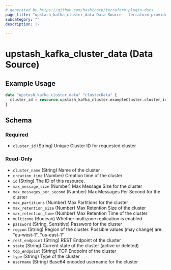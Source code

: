 ```yaml
---
# generated by https://github.com/hashicorp/terraform-plugin-docs
page_title: "upstash_kafka_cluster_data Data Source - terraform-provider-upstash"
subcategory: ""
description: |-
  
---
```


# upstash_kafka_cluster_data (Data Source)



## Example Usage

```terraform
data "upstash_kafka_cluster_data" "clusterData" {
  cluster_id = resource.upstash_kafka_cluster.exampleCluster.cluster_id
}
```

<!-- schema generated by tfplugindocs -->
## Schema

### Required

- `cluster_id` (String) Unique Cluster ID for requested cluster

### Read-Only

- `cluster_name` (String) Name of the cluster
- `creation_time` (Number) Creation time of the cluster
- `id` (String) The ID of this resource.
- `max_message_size` (Number) Max Message Size for the cluster
- `max_messages_per_second` (Number) Max Messages Per Second for the cluster
- `max_partitions` (Number) Max Partitions for the cluster
- `max_retention_size` (Number) Max Retention Size of the cluster
- `max_retention_time` (Number) Max Retention Time of the cluster
- `multizone` (Boolean) Whether multizone replication is enabled
- `password` (String, Sensitive) Password for the cluster
- `region` (String) Region of the cluster. Possible values (may change) are: "eu-west-1", "us-east-1"
- `rest_endpoint` (String) REST Endpoint of the cluster
- `state` (String) Current state of the cluster (active or deleted)
- `tcp_endpoint` (String) TCP Endpoint of the cluster
- `type` (String) Type of the cluster
- `username` (String) Base64 encoded username for the cluster
